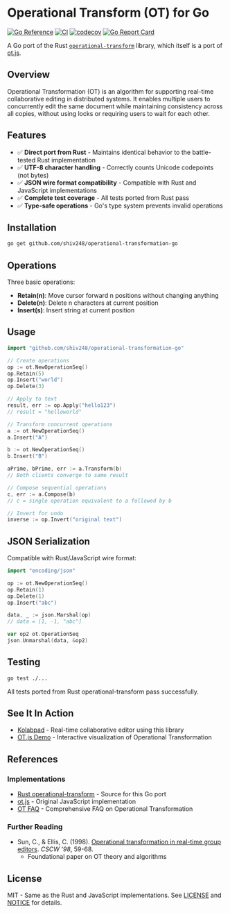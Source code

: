 # Operational Transform (OT) for Go

[![Go Reference](https://pkg.go.dev/badge/github.com/shiv248/operational-transformation-go.svg)](https://pkg.go.dev/github.com/shiv248/operational-transformation-go)
[![CI](https://github.com/shiv248/operational-transformation-go/actions/workflows/ci.yml/badge.svg)](https://github.com/shiv248/operational-transformation-go/actions)
[![codecov](https://codecov.io/gh/shiv248/operational-transformation-go/graph/badge.svg)](https://codecov.io/gh/shiv248/operational-transformation-go)
[![Go Report Card](https://goreportcard.com/badge/github.com/shiv248/operational-transformation-go)](https://goreportcard.com/report/github.com/shiv248/operational-transformation-go)

A Go port of the Rust [`operational-transform`](https://github.com/spebern/operational-transform-rs) library, which itself is a port of [ot.js](https://github.com/Operational-Transformation/ot.js).

## Overview

Operational Transformation (OT) is an algorithm for supporting real-time collaborative editing in distributed systems. It enables multiple users to concurrently edit the same document while maintaining consistency across all copies, without using locks or requiring users to wait for each other.

## Features

- ✅ **Direct port from Rust** - Maintains identical behavior to the battle-tested Rust implementation
- ✅ **UTF-8 character handling** - Correctly counts Unicode codepoints (not bytes)
- ✅ **JSON wire format compatibility** - Compatible with Rust and JavaScript implementations
- ✅ **Complete test coverage** - All tests ported from Rust pass
- ✅ **Type-safe operations** - Go's type system prevents invalid operations

## Installation

```bash
go get github.com/shiv248/operational-transformation-go
```

## Operations

Three basic operations:

- **Retain(n)**: Move cursor forward n positions without changing anything
- **Delete(n)**: Delete n characters at current position
- **Insert(s)**: Insert string at current position

## Usage

```go
import "github.com/shiv248/operational-transformation-go"

// Create operations
op := ot.NewOperationSeq()
op.Retain(5)
op.Insert("world")
op.Delete(3)

// Apply to text
result, err := op.Apply("hello123")
// result = "helloworld"

// Transform concurrent operations
a := ot.NewOperationSeq()
a.Insert("A")

b := ot.NewOperationSeq()
b.Insert("B")

aPrime, bPrime, err := a.Transform(b)
// Both clients converge to same result

// Compose sequential operations
c, err := a.Compose(b)
// c = single operation equivalent to a followed by b

// Invert for undo
inverse := op.Invert("original text")
```

## JSON Serialization

Compatible with Rust/JavaScript wire format:

```go
import "encoding/json"

op := ot.NewOperationSeq()
op.Retain(1)
op.Delete(1)
op.Insert("abc")

data, _ := json.Marshal(op)
// data = [1, -1, "abc"]

var op2 ot.OperationSeq
json.Unmarshal(data, &op2)
```

## Testing

```bash
go test ./...
```

All tests ported from Rust operational-transform pass successfully.

## See It In Action

- [Kolabpad](https://github.com/shiv248/kolabpad) - Real-time collaborative editor using this library
- [OT.js Demo](https://operational-transformation.github.io) - Interactive visualization of Operational Transformation

## References

### Implementations
- [Rust operational-transform](https://github.com/spebern/operational-transform-rs) - Source for this Go port
- [ot.js](https://github.com/Operational-Transformation/ot.js) - Original JavaScript implementation
- [OT FAQ](https://www3.ntu.edu.sg/scse/staff/czsun/projects/otfaq/) - Comprehensive FAQ on Operational Transformation

### Further Reading
- Sun, C., & Ellis, C. (1998). [Operational transformation in real-time group editors](https://dl.acm.org/doi/10.1145/289444.289469). _CSCW '98_, 59-68.
  - Foundational paper on OT theory and algorithms

## License

MIT - Same as the Rust and JavaScript implementations. See [LICENSE](LICENSE) and [NOTICE](NOTICE) for details.
